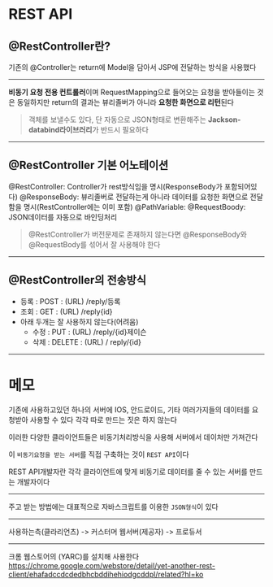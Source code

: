 # REST API

## @RestController란?

기존의 @Controller는 return에 Model을 담아서 JSP에 전달하는 방식을 사용했다

---

**비동기 요청 전용 컨트롤러**이며
RequestMapping으로 들어오는 요청을 받아들이는 것은 동일하지만 return의 결과는 뷰리졸버가 아니라 **요청한 화면으로 리턴**된다

> 객체를 보낼수도 있다, 단 자동으로 JSON형태로 변환해주는 **Jackson-databind라이브러리**가 반드시 필요하다

---

## @RestController 기본 어노테이션

@RestController: Controller가 rest방식임을 명시(ResponseBody가 포함되어있다)
@ResponseBody: 뷰리졸버로 전달하는게 아니라 데이터를 요청한 화면으로 전달함을 명시(RestController에는 이미 포함)
@PathVariable:
@RequestBoody: JSON데이터를 자동으로 바인딩처리

> @RestController가 버전문제로 존재하지 않는다면 @ResponseBody와 @RequestBody를 섞어서 잘 사용해야 한다

---

## @RestController의 전송방식

- 등록 : POST : (URL) /reply/등록
- 조회 : GET : (URL) /reply{id}
- 아래 두개는 잘 사용하지 않는다(어려움)
  - 수정 : PUT : (URL) /reply/{id}제이슨
  - 삭제 : DELETE : (URL) / reply/{id}

---

# 메모

기존에 사용하고있던 하나의 서버에 IOS, 안드로이드, 기타 여러가지들의 데이터를 요청받아 사용할 수 있다
각각 따로 만드는 짓은 하지 않는다

이러한 다양한 클라이언트들은 비동기처리방식을 사용해 서버에서 데이처만 가져간다

이 `비동기요청을 받는 서버`를 직접 구축하는 것이 `REST API`이다

REST API개발자란 각각 클라이언트에 맞게 비동기로 데이터를 줄 수 있는 서버를 만드는 개발자이다

---

주고 받는 방법에는 대표적으로 자바스크립트를 이용한 `JSON형식`이 있다

---

사용하는측(클라리언츠) -> 커스터머
웹서버(제공자) -> 프로듀서

---

크롬 웹스토어의 (YARC)를 설치해 사용한다
https://chrome.google.com/webstore/detail/yet-another-rest-client/ehafadccdcdedbhcbddihehiodgcddpl/related?hl=ko
